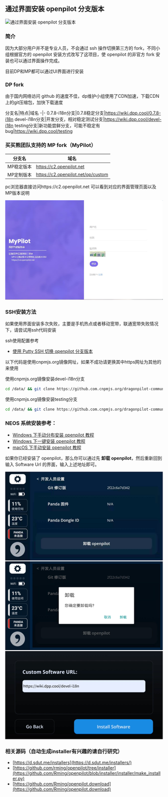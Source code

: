 ## 通过界面安装 openpilot 分支版本

![通过界面安装 openpilot 分支版本](/files/install_fork_via_ui2.gif)

### 简介

因为大部分用户并不是专业人员，不会通过 ssh 操作切换第三方的 fork，不同小组根据官方的 openpilot 安装方式改写了这项目，使 openpilot 的非官方 fork 安装也可以通过界面操作完成。



目前DP和MP都可以通过UI界面进行安装



###  DP fork

由于国内网络访问 github 的速度不佳，dp维护小组使用了CDN加速，下载CDN上的git压缩包，加快下载速度

分支名|特点|域名
-|-
0.7.8-i18n分支|0.7.8稳定分支|https://wiki.dpp.cool/0.7.8-i18n
devel-i18n分支|开发分支，相对稳定测试分支|https://wiki.dpp.cool/devel-i18n
testing分支|新功能尝鲜分支，可能不稳定有bug|https://wiki.dpp.cool/testing



### 买买熊团队支持的 MP fork（MyPilot）
分支名|域名
-|-
MP稳定版本|https://c2.openpilot.net
MP定制版本| https://c2.openpilot.net/op/custom 

pc浏览器直接访问https://c2.openpilot.net 可以看到对应的界面管理页面以及MP版本说明

![mypliot](../files/how_to_change_openpilot_fork_via_ui/mypliot.jpg)



### SSH安装方法

如果使用界面安装多次失败，主要是手机热点或者移动宽带，联通宽带失败情况下，请尝试用ssh代码安装


ssh使用配置参考
- [使用 Putty SSH 切换 openpilot 分支版本](/cn/how_to_change_openpilot_fork_on_windows.md )

以下代码是使用cnpmjs.org镜像网址，如果不成功请更换其中https网址为其他的来使用

使用cnpmjs.org镜像安装devel-i18n分支

```bash
cd /data/ && git clone https://github.com.cnpmjs.org/dragonpilot-community/dragonpilot openpilot -b devel-i18n --depth=1 && cd /data/openpilot/scripts && ./complete_setup.sh
```

使用cnpmjs.org镜像安装testing分支
```bash
cd /data/ && git clone https://github.com.cnpmjs.org/dragonpilot-community/dragonpilot openpilot -b testing --depth=1 && cd /data/openpilot/scripts && ./complete_setup.sh
```




###  NEOS 系统安装参考：

- [Windows 下手动分布安装 openpilot 教程](/cn/how_to_flash_openpilot_on_windows_step_by_step.md)
- [Windows 下一键安装 openpilot 教程](/cn/how_to_flash_openpilot_on_windows.md)
- [macOS 下手动安装 openpilot 教程](cn/how_to_flash_openpilot_on_mac.md)


如果你已经安装了 openpilot，那么你可以通过先 **卸载 openpilot**，然后重新回到输入 Software Url 的界面，输入上述地址即可。


<center>
<img src="/files/uninstall1.jpg" class="max-h-300">
<img src="/files/uninstall2.jpg" class="max-h-300">
<img src="/files/uninstall4.jpg" class="max-h-300">
</center>



### 相关源码（自动生成installer有兴趣的请自行研究）

- [https://d.sdut.me/installers](https://d.sdut.me/installers/)
- [https://github.com/rming/openpilot/tree/installer](https://github.com/Rming/openpilot/blob/installer/installer/make_installer.py)
- [https://github.com/Rming/openpilot.download](https://github.com/Rming/openpilot.download)
